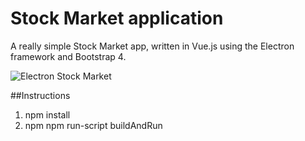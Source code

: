 # Stock Market application
A really simple Stock Market app, written in Vue.js using the Electron framework and Bootstrap 4.
  
![Electron Stock Market](https://vicentiubacioiu.github.io/img/stocks.PNG)

##Instructions
1. npm install
2. npm npm run-script buildAndRun
